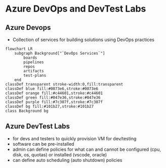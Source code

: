 # Azure DevOps and DevTest Labs

## Azure Devops

* Collection of services for building solutions using DevOps practices

```mermaid
flowchart LR
    subgraph Background["`DevOps Services`"]
        boards
        pipelines
        repos
        artifacts
        test-plans
    end
classDef transparent stroke-width:0,fill:transparent
classDef blue fill:#0073e6,stroke:#0073e6
classDef orange fill:#c44601,stroke:#c44601
classDef green fill:#047e36,stroke:#047e36
classDef purple fill:#7c307f,stroke:#7c307f
classDef bg fill:#101b27,stroke:#101b27
class Background bg
```

## Azure DevTest Labs

* for devs and testers to quickly provision VM for dev/testing
* software can be pre-installed
* admin can define policies for what can and cannot be configured (cpu, disk, os, quotas) or installed (vscode, oracle)
* can define auto scheduling (auto shutdown) policies
